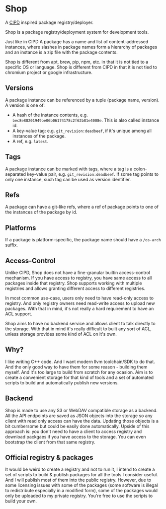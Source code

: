 # Shop

A [CIPD](https://chromium.googlesource.com/infra/luci/luci-go/+/main/cipd/README.md)
inspired package registry/deployer.

Shop is a package registry/deployment system for development tools.

Just like in CIPD A package has a name and list of content-addressed instances,
where slashes in package names form a hierarchy of packages and an instance
is a zip file with the package contents.

Shop is different from apt, brew, pip, npm, etc. in that it is not tied to
a specific OS or language. Shop is different from CIPD in that it is not tied
to chromium project or google infrastructure.

## Versions

A package instance can be referenced by a tuple (package name, version).
A version is one of:

 * A hash of the instance contents, e.g. `bec8e88201949be06b06174178c2f62b81e4008e`.
    This is also called instance id.
 * A key-value tag: e.g. `git_revision:deadbeef`, if it's unique among all
    instances of the package.
 * A ref, e.g. `latest`.

## Tags

A package instance can be marked with tags, where a tag is a colon-separated
key-value pair, e.g. `git_revision:deadbeef`. If some tag points to only one
instance, such tag can be used as version identifier.

## Refs

A package can have a git-like refs, where a ref of package points to one of
the instances of the package by id.

## Platforms

If a package is platform-specific, the package name should have a `/os-arch`
suffix.

## Access-Control

Unlike CIPD, Shop does not have a fine-granular builtin access-control mechanism.
If you have access to registry, you have same access to all packages inside that
registry. Shop supports working with multiple registries and allows granting
different access to different registries.

In most common use-case, users only need to have read-only access to registry.
And only registry owners need read-write access to upload new packages. With
that in mind, it's not really a hard requirement to have an ACL support.

Shop aims to have no backend service and allows client to talk directly to the
storage. With that in mind it's really difficult to built any sort of ACL,
unless storage provides some kind of ACL on it's own.

## Why?

I like writing C++ code. And I want modern llvm toolchain/SDK to do that. And
the only good way to have them for some reason - building them myself. And
it's too large to build from scratch for any ocasion. Aim is to create a
convenient storage for that kind of tools and a set of automated scripts to
build and automatically publish new versions.

## Backend

Shop is made to use any S3 or WebDAV compatible storage as a backend. All the API
endpoints are saved as JSON objects into the storage so any client with read
only access can have the data. Updating those objects is a bit cumbersome but
could be easily done automatically. Upside of this approach is: you don't need
to have a client to access registry and download packgaes if you have access
to the storage. You can even bootstrap the client from that same registry.

## Official registry & packages

It would be weird to create a registry and not to run it, I intend to create
a set of scripts to build & publish packages for all the tools I consider
useful. And I will publish most of them into the public registry. However, due
to some licensing issues with some of the packages (some software is illegal to
redistribute especially in a modified form), some of the packages would only be
uploaded to my private registry. You're free to use the scripts to build your
own.
